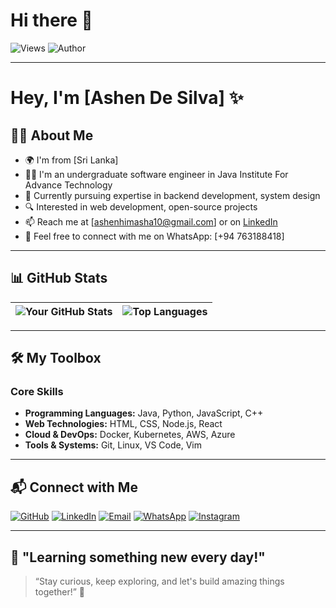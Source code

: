 # Hi there 👋

![Views](https://komarev.com/ghpvc/?username=ashendesilva&color=green&style=flat-square)
![Author](https://img.shields.io/badge/Author-Ashen-blueviolet?style=flat-square)

---

# Hey, I'm [Ashen De Silva] ✨

## 👨‍💻 About Me
- 🌍 I'm from [Sri Lanka]
- 👨‍🎓 I'm an undergraduate software engineer in Java Institute For Advance Technology
- 💼 Currently pursuing expertise in backend development, system design
- 🔍 Interested in web development, open-source projects
- 📫 Reach me at [ashenhimasha10@gmail.com] or on [LinkedIn](https://www.linkedin.com/in/YourProfile)
- 📱 Feel free to connect with me on WhatsApp: [+94 763188418]

---

## 📊 GitHub Stats

| ![Your GitHub Stats](https://github-readme-stats.vercel.app/api?username=YourUsername&show_icons=true&theme=radical) | ![Top Languages](https://github-readme-stats.vercel.app/api/top-langs/?username=YourUsername&layout=compact&theme=radical) |
| ---------------------------------------------------------------------------------------------------------------------- | --------------------------------------------------------------------------------------------------------------------------- |

---

## 🛠️ My Toolbox

### Core Skills
- **Programming Languages:** Java, Python, JavaScript, C++
- **Web Technologies:** HTML, CSS, Node.js, React
- **Cloud & DevOps:** Docker, Kubernetes, AWS, Azure
- **Tools & Systems:** Git, Linux, VS Code, Vim

---

## 📬 Connect with Me

[![GitHub](https://img.shields.io/badge/GitHub-181717?style=for-the-badge&logo=github&logoColor=white)](https://github.com/YourUsername)
[![LinkedIn](https://img.shields.io/badge/LinkedIn-0077B5?style=for-the-badge&logo=linkedin&logoColor=white)](https://linkedin.com/in/YourProfile)
[![Email](https://img.shields.io/badge/Email-D14836?style=for-the-badge&logo=gmail&logoColor=white)](mailto:your-email@example.com)
[![WhatsApp](https://img.shields.io/badge/WhatsApp-25D366?style=for-the-badge&logo=whatsapp&logoColor=white)](https://wa.me/YourWhatsAppNumber)
[![Instagram](https://img.shields.io/badge/Instagram-E4405F?style=for-the-badge&logo=instagram&logoColor=white)](https://www.instagram.com/yourusername)

---

## 🌱 "Learning something new every day!"

> “Stay curious, keep exploring, and let's build amazing things together!” 🚀
